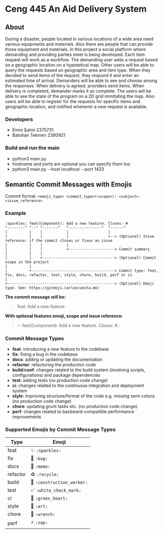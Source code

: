 # Ceng 445 An Aid Delivery System

## About
During a disaster, people located in various locations of a wide area need various equipments
and materials. Also there are people that can provide those equipment and materials. In this
project a social platform where demanding and providing parties meet is being developed.
Each item request will work as a workflow. The demanding user adds a request based on
a geographic location on a hypotetical map. Other users will be able to query the requests
based on geographic area and item type. When they decided to send items of the request,
they respond it and enter an estimated time of arrival. Demanders will be able to see and
choose among the responses. When delivery is agreed, providers send items. When delivery
is completed, demander marks it as complete.
The users will be able to see the state of the program on a 2D grid immitating the map.
Also users will be able to register for the requests for specific items and geographic location,
and notified whenever a new request is available.

### Developers
 - Emre Şahin 2375731
 - Batuhan Tekmen 2380921


### Build and run the main
 - python3 main.py 
 - hostname and ports are optional you can specify them too
 - python3 main.py --host localhost --port 1423


## Semantic Commit Messages with Emojis
Commit format: `<emoji_type> <commit_type>(<scope>): <subject>. <issue_reference>`

### Example
```
:sparkles: feat(Component): Add a new feature. Closes: #
^--------^ ^--^ ^-------^   ^---------------^  ^------^
|          |    |           |                  |
|          |    |           |                  +--> (Optional) Issue reference: if the commit closes or fixes an issue
|          |    |           |
|          |    |           +---------------------> Commit summary
|          |    |
|          |    +---------------------------------> (Optional) Commit scope in the project
|          |
|          +--------------------------------------> Commit type: feat, fix, docs, refactor, test, style, chore, build, perf or ci
|
+-------------------------------------------------> (Optional) Emoji type. See: https://gitmoji.carloscuesta.me/
```

**The commit message will be:**

> feat: Add a new feature

**With optional features emoji, scope and issue reference:**

> :sparkles: feat(Component): Add a new feature. Closes: #..

### Commit Message Types

- **feat**: introducing a new feature to the codebase
- **fix**: fixing a bug in the codebase
- **docs**: adding or updating the documentation
- **refactor**: refactoring the production code
- **build**/**conf**: changes related to the build system (involving scripts, configurations) and package dependencies
- **test**: adding tests (no production code change)
- **ci**: changes related to the continuous integration and deployment system
- **style**: improving structure/format of the code e.g. missing semi colons (no production code change)
- **chore**: updating grunt tasks etc. (no production code change)
- **perf**: changes related to backward-compatible performance improvements

### Supported Emojis by Commit Message Types

| Type     | Emoji                                           |
| -------- | ----------------------------------------------- |
| feat     | :sparkles: `:sparkles:`                         |
| fix      | :bug: `:bug:`                                   |
| docs     | :memo: `:memo:`                                 |
| refactor | :recycle: `:recycle:`                           |
| build    | :construction_worker: `:construction_worker:`   |
| test     | :white_check_mark: `:white_check_mark:`         |
| ci       | :green_heart: `:green_heart:`                   |
| style    | :art: `:art:`                                   |
| chore    | :wrench: `:wrench:`                             |
| perf     | :zap: `:zap:`                                   |
